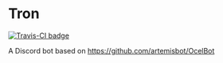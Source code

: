 # Tron
[![Travis-CI badge](https://travis-ci.com/pamehabai6/Tron.svg?token=YKUs6zyar7opaLGfz9cn&branch=master)](https://travis-ci.com/pamehabai6/Tron)

A Discord bot based on https://github.com/artemisbot/OcelBot 
